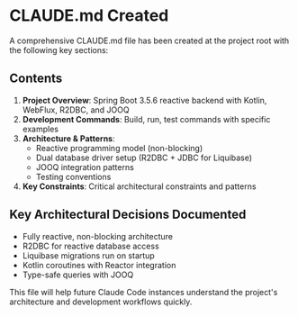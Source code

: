 # CLAUDE.md Created

A comprehensive CLAUDE.md file has been created at the project root with the following key sections:

## Contents

1. **Project Overview**: Spring Boot 3.5.6 reactive backend with Kotlin, WebFlux, R2DBC, and JOOQ
2. **Development Commands**: Build, run, test commands with specific examples
3. **Architecture & Patterns**: 
   - Reactive programming model (non-blocking)
   - Dual database driver setup (R2DBC + JDBC for Liquibase)
   - JOOQ integration patterns
   - Testing conventions
4. **Key Constraints**: Critical architectural constraints and patterns

## Key Architectural Decisions Documented

- Fully reactive, non-blocking architecture
- R2DBC for reactive database access
- Liquibase migrations run on startup
- Kotlin coroutines with Reactor integration
- Type-safe queries with JOOQ

This file will help future Claude Code instances understand the project's architecture and development workflows quickly.